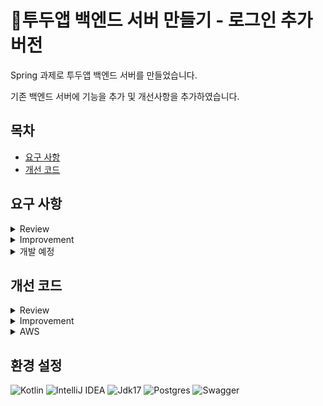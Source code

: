 # 📆투두앱 백엔드 서버 만들기 - 로그인 추가 버전

Spring 과제로 투두앱 백엔드 서버를 만들었습니다. <br/>

기존 백엔드 서버에 기능을 추가 및 개선사항을 추가하였습니다.

## 목차
- [요구 사항](#요구-사항)
- [개선 코드](#개선-코드)

## 요구 사항

<details>
<summary> Review </summary><div>
  
** 회원 가입 API **
  > - 회원 가입 시 닉네임은 최소 3자 이상, 알파벳 대소문자(a~z, A~Z), 숫자(0~9)를 구성해야 합니다.
  > - 회원 가입 시 비밀번호는 최소 4자 이상 구성해야 합니다.
  > - 회원 가입 시 비밀번호와 닉네임에 같은 값이 포함된 경우 회원가입에 실패합니다.
  > - 비밀번호 확인 시 비밀번호와 정확하게 일치하지 않으면 실패합니다.
  > - DB에 존재하는 닉네임을 입력한 채 회원가입 시 "중복된 닉네임입니다."라는 에러 메시지가 출력됩니다.
  > - 회원 가입 전에 같은 닉네임이 DB에 존재하는지 유효성 검증을 할 수 있습니다.

** 로그인 API **
  > - 로그인 시 이메일과 닉네임, 비밀번호를 요구하였습니다.
  > - 로그인 시 이메일을 기준으로 잡고 닉네임과 비밀번호 검증을 합니다.
>   - 하나라도 DB와 일치하지 않는다면 "닉네임 또는 패스워드를 확인해 주세요" 라는 에러 메시지가 출력됩니다.

**게시글 작성 API**
  > - 게시글로 제목은 500자까지, 내용은 5000자까지만 입력 가능합니다.

</div></details>

<details>
<summary> Improvement </summary><div>

** Service 패키지 개선 **
  > - 인터페이스와 구현체를 분리하여 추상화하였습니다.

** CustomException **
  > - RuntimeException을 상속받아 CustomException을 구현하여 상황에 맞게 사용하였습니다.

** Spring AOP 적용 **
  > - 간단한 Spring AOP를 사용하여 부가기능을 추가하였습니다.

** 다양한 조건의 동적 쿼리 **
  > - 다음의 조건을 만족하는 동적 쿼리를 작성하였습니다.
>   - (포함) 조건은 주어진 값이 포함되어 있다면 조회, (정확히 일치) 조건은 값이 정확히 일치해야 조회합니다.
>   - 제목 (포함)
>   - 태그 (포합)
>   - 카테고리 (정확히 일치)
>   - 게시글 상태 (정확히 일치)
>   - N 일전 게시글

** 테스트 코드 **
  > - Controller, Service, Repository에 해당하는 간단한 테스트 코드를 작성하였습니다.

** AWS **
  > - S3를 이용해 이미지 업로드 기능을 구현하였습니다.

</div></details>

<details>
<summary> 개발 예정 </summary><div>
  
**로그인 API**
  > - JWT Cookie

**댓글 작성**
  > - 게시글에 종아요 기능

**테스트 코드**
  > - Controller, Service, Repository에 해당하는 모든 부분을 테스트 코드로 작성하기

**AWS**
  > - S3를 이용해 이미지 업로드 기능을 todo에서 가능하도록 만들기
  > - EC2를 이용해 애플리케이션.jar 파일 배포하기 

</div></details>


## 개선 코드

<details>
<summary> Review </summary><div>

- 회원 가입 API

```Kotlin

// UserServiceImpl.kt
// 회원가입 검증
        if (userRepository.existsByEmail(request.email)) {
            throw IllegalStateException("중복된 이메일입니다.")
        }
        if (request.nickname.length < 3) {
            throw IllegalStateException("닉네임은 최소 3자 이상 필요합니다.")
        } else if (nicknameLower.contains(passwordLower)) {
            throw IllegalStateException("닉네임에 비밀번호가 포함될 수 없습니다.")
        } else if (userRepository.existsByNickname(request.nickname)) {
            throw IllegalStateException("중복된 닉네임입니다.")
        } else if (!isValidNickname(request.nickname)) {
            throw IllegalStateException("닉네임에 최소 4자 이상 필요하고, 알파벳 대소문자(a~z, A~Z), 숫자(0~9)로 구성되어야 합니다.")
        }

// 닉네임 유효성 검증
fun isValidNickname(nickname: String): Boolean {
        val regex = Regex("^(=*[a-zA-Z0-9]){4,}\$")
        return regex.matches(nickname)
}

// 비밀번호 확인
    override fun passwordCheck(request: PasswordRequest) {
        val userId = getUserIdFromToken()

        val user = userRepository.findById(userId) ?: throw ModelNotFoundException("User", null)

        if (!passwordEncoder.matches(request.password, user.password)) {
            throw IllegalStateException("비밀번호가 일치하지 않습니다.")
        }
    }

// 닉네임 확인
override fun isNicknameAvailable(nickname: String): Boolean {
        val alreadyUsed = userRepository.findByNickname(nickname)
        if (!isValidNickname(nickname)) {
            throw IllegalStateException("닉네임에 최소 4자 이상 필요하고, 알파벳 대소문자(a~z, A~Z), 숫자(0~9)로 구성되어야 합니다.")
        } else if (userRepository.existsByNickname(nickname)) {
            throw IllegalStateException("중복된 닉네임입니다.")
        }
        return alreadyUsed == null
    }

```

- 로그인 API

```Kotlin

// UserServiceImpl.kt
// 닉네임, 비밀번호 검증
    override fun login(request: UserRequest): LoginResponse {
        val user = userRepository.findByEmail(request.email) ?: throw ModelNotFoundException("User", null)

        if (request.nickname != user.nickname || !passwordEncoder.matches(request.password, user.password)) {
            throw InvalidCredentialException()
        }

        return LoginResponse(
            accessToken = jwtPlugin.generateAccessToken(
                subject = user.id.toString(),
                email = user.email,
            )
        )
    }

// InvalidCredentialException.kt
// CustomeException
data class InvalidCredentialException(
    override val message: String? = "닉네임 또는 패스워드를 확인해 주세요."
) : RuntimeException()

```

- 게시글 작성 API

```Kotlin

// CreateTodoCardRequest.kt
// 글자 수 제한
    @field:NotBlank
    @field:Size(min = 1, max = 500)
    val title: String,

    @field:NotBlank
    @field:Size(min = 1, max = 5000)
    val content: String,

```

</div></details>

<details>
<summary> Improvement </summary><div>

- CustomException

```Kotlin

// IllegalArgumentException.kt
// 작성자 또는 패스워드 일치 확인
data class IllegalArgumentException(
    override val message: String? = "Writer or Password does not match."
) : RuntimeException()

// IllegalStateException.kt
// 이메일 중복 확인
data class IllegalStateException(
    override val message: String? = "Email is already in use"
) : RuntimeException()

// InvalidCredentialException.kt
// 닉네임 또는 패스워드 일치 확인
data class InvalidCredentialException(
    override val message: String? = "닉네임 또는 패스워드를 확인해 주세요."
) : RuntimeException()

// ModelNotFoundException.kt
// model 확인
data class ModelNotFoundException(
    val modelName: String, val userid: Long?
) : RuntimeException("Model $modelName not found with id $userid")

```

- Spring AOP 적용

```Kotlin

// StopWatch 구현
class StopWatchAspect {
...
}

// StopWatch 구현 확인
class TestAop {
    @Around("execution(* org.todoapplication.todoapplication.domain.todo.todocard.service.TodoCardService.getTodoCardById(..))")
    fun thisIsAdvice(joinPoint: ProceedingJoinPoint) {
        println("AOP START!!!")
        joinPoint.proceed()
        println("AOP END!!!")
    }
}

```

- 다양한 조건의 동적 쿼리

```Kotlin

// TodoCardRepositoryImpl.kt
// 단순 검색
override fun search(searchCondition: Map<String, String>): List<TodoCard> {
...
}

//조건 확인
private fun allCond(searchCondition: Map<String, String>): BooleanBuilder {
...
}

// 제목 조건 검색
private fun titleLike(title: String?): com.querydsl.core.types.dsl.BooleanExpression {
...
}

// 카테고리 조건 검색 
private fun categoryEq(category: String?): com.querydsl.core.types.dsl.BooleanExpression {
...
}

// 태그 조건 검색
private fun tagLike(tag: String?): com.querydsl.core.types.dsl.BooleanExpression {
...
}

// 게시글 상태 조건 검색
private fun stateEq(stateCode: String?): com.querydsl.core.types.dsl.BooleanExpression {
...
}

// N일 전 게시글 검색
private fun withInDays(daysAgo: String?): com.querydsl.core.types.dsl.BooleanExpression {
...
}

```

- 테스트 코드

```Kotlin

// TodoCardControllerTest.kt
// 조회 테스트
class TodoCardControllerTest @Autowired constructor(
    private val mockMvc: MockMvc,
    private val jwtPlugin: JwtPlugin,
    @MockkBean private val todoCardService: TodoCardService,
) : DescribeSpec({
...
}

// UserRepositoryTest.kt
// 회원가입 테스트
class UserRepositoryTest {
...
}

// UserRepositoryTest.kt
// 회원가입 테스트
class CourseServiceTest : BehaviorSpec({
...
}
```

</div></details>

<details>
<summary> AWS </summary><div>

- S3

```Kotlin

// FileUploadController.kt

@RestController
@RequestMapping("/api")
class FileUploadController {
...
   fun uploadFile(@RequestPart(value = "file") file: MultipartFile): String {
   }
}

// AwsConfig.kt

class AwsConfig {
    @Value("\${amazon.aws.accesskey}")
    private val awsAccessKey: String? = null

    @Value("\${amazon.aws.secretkey}")
    private val awsSecretKey: String? = null

    @Value("\${amazon.aws.region}")
    private val awsRegion: String? = null
...
}

```

</div></details>

## 환경 설정<br>
![Kotlin](https://img.shields.io/badge/kotlin-%237F52FF.svg?style=for-the-badge&logo=kotlin&logoColor=white)
![IntelliJ IDEA](https://img.shields.io/badge/IntelliJIDEA-000000.svg?style=for-the-badge&logo=intellij-idea&logoColor=white) 
![Jdk17](https://img.shields.io/badge/jdk17-%23ED8B00.svg?style=for-the-badge&logo=openjdk&logoColor=white"/)
![Postgres](https://img.shields.io/badge/postgres-%23316192.svg?style=for-the-badge&logo=postgresql&logoColor=white)
![Swagger](https://img.shields.io/badge/-Swagger-%23Clojure?style=for-the-badge&logo=swagger&logoColor=white)
